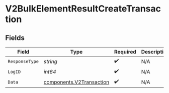 # V2BulkElementResultCreateTransaction


## Fields

| Field                                                                | Type                                                                 | Required                                                             | Description                                                          |
| -------------------------------------------------------------------- | -------------------------------------------------------------------- | -------------------------------------------------------------------- | -------------------------------------------------------------------- |
| `ResponseType`                                                       | *string*                                                             | :heavy_check_mark:                                                   | N/A                                                                  |
| `LogID`                                                              | *int64*                                                              | :heavy_check_mark:                                                   | N/A                                                                  |
| `Data`                                                               | [components.V2Transaction](../../models/components/v2transaction.md) | :heavy_check_mark:                                                   | N/A                                                                  |